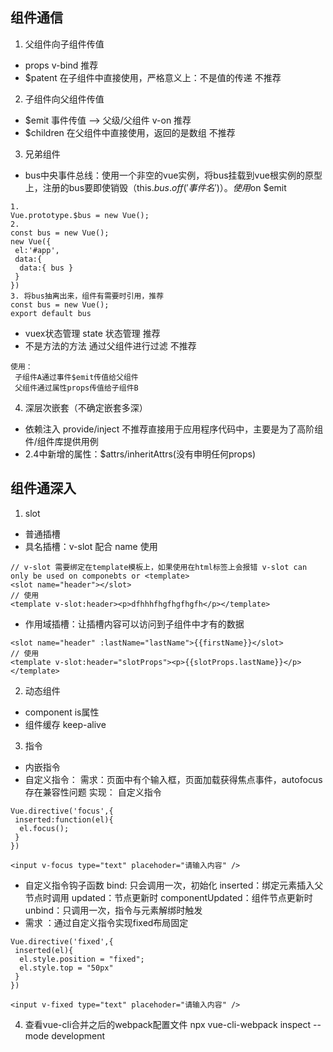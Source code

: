 ## 组件通信
1. 父组件向子组件传值
  * props v-bind 推荐
  * $patent 在子组件中直接使用，严格意义上：不是值的传递  不推荐
2. 子组件向父组件传值
  * $emit 事件传值  -->  父级/父组件  v-on   推荐
  * $children 在父组件中直接使用，返回的是数组    不推荐
3. 兄弟组件
  * bus中央事件总线：使用一个非空的vue实例，将bus挂载到vue根实例的原型上，注册的bus要即使销毁（this.$bus.off('事件名')）。使用$on $emit
  
  ```
  1. 
  Vue.prototype.$bus = new Vue();
  2. 
  const bus = new Vue();
  new Vue({
   el:'#app',
   data:{
    data:{ bus }
   }
  })
  3. 将bus抽离出来，组件有需要时引用，推荐
  const bus = new Vue();
  export default bus
  ```
  
  * vuex状态管理  state 状态管理  推荐
  * 不是方法的方法  通过父组件进行过滤   不推荐
  
   ```
   使用：
    子组件A通过事件$emit传值给父组件
    父组件通过属性props传值给子组件B
   ```
4. 深层次嵌套（不确定嵌套多深）
  * 依赖注入   provide/inject  不推荐直接用于应用程序代码中，主要是为了高阶组件/组件库提供用例
  * 2.4中新增的属性：$attrs/inheritAttrs(没有申明任何props)

## 组件通深入
1. slot
 * 普通插槽
 * 具名插槽：v-slot 配合 name 使用

```
// v-slot 需要绑定在template模板上，如果使用在html标签上会报错 v-slot can only be used on componebts or <template>
<slot name="header"></slot>
// 使用
<template v-slot:header><p>dfhhhfhgfhgfhgfh</p></template>
```

 * 作用域插槽：让插槽内容可以访问到子组件中才有的数据

```
<slot name="header" :lastName="lastName">{{firstName}}</slot>
// 使用
<template v-slot:header="slotProps"><p>{{slotProps.lastName}}</p></template>
```
2. 动态组件
 * component is属性
 * 组件缓存 keep-alive
3. 指令
 * 内嵌指令
 * 自定义指令：
   需求：页面中有个输入框，页面加载获得焦点事件，autofocus存在兼容性问题
   实现：
      自定义指令
 
 ```
 Vue.directive('focus',{
  inserted:function(el){
   el.focus();
  }
 })
 
 <input v-focus type="text" placehoder="请输入内容" />
 ```
 
 * 自定义指令钩子函数
   bind: 只会调用一次，初始化
   inserted：绑定元素插入父节点时调用
   updated：节点更新时
   componentUpdated：组件节点更新时
   unbind：只调用一次，指令与元素解绑时触发
 * 需求 ：通过自定义指令实现fixed布局固定
 
 ```
 Vue.directive('fixed',{
  inserted(el){
   el.style.position = "fixed";
   el.style.top = "50px"
  }
 })
 
 <input v-fixed type="text" placehoder="请输入内容" />
 ```
 
 4. 查看vue-cli合并之后的webpack配置文件
 npx vue-cli-webpack inspect --mode development


